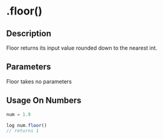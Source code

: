 # .floor()

## Description

Floor returns its input value rounded down to the nearest int.

## Parameters

Floor takes no parameters

## Usage On Numbers

```javascript
num = 1.9

log num.floor()
// returns 1
```
